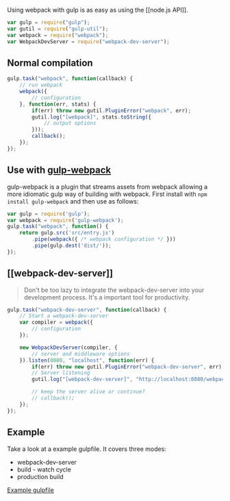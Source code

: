 Using webpack with gulp is as easy as using the [[node.js API]].

``` javascript
var gulp = require("gulp");
var gutil = require("gulp-util");
var webpack = require("webpack");
var WebpackDevServer = require("webpack-dev-server");
```

## Normal compilation

``` javascript
gulp.task("webpack", function(callback) {
	// run webpack
	webpack({
		// configuration
	}, function(err, stats) {
		if(err) throw new gutil.PluginError("webpack", err);
		gutil.log("[webpack]", stats.toString({
			// output options
		}));
		callback();
	});
});
```

## Use with [gulp-webpack](https://github.com/shama/gulp-webpack)

gulp-webpack is a plugin that streams assets from webpack allowing a more idiomatic gulp way of building with webpack. First install with `npm install gulp-webpack` and then use as follows:

``` javascript
var gulp = require('gulp');
var webpack = require('gulp-webpack');
gulp.task("webpack", function() {
	return gulp.src('src/entry.js')
		.pipe(webpack({ /* webpack configuration */ }))
		.pipe(gulp.dest('dist/'));
});
```

## [[webpack-dev-server]]

> Don't be too lazy to integrate the webpack-dev-server into your development process. It's a important tool for productivity.

``` javascript
gulp.task("webpack-dev-server", function(callback) {
	// Start a webpack-dev-server
	var compiler = webpack({
		// configuration
	});

	new WebpackDevServer(compiler, {
		// server and middleware options
	}).listen(8080, "localhost", function(err) {
		if(err) throw new gutil.PluginError("webpack-dev-server", err);
		// Server listening
		gutil.log("[webpack-dev-server]", "http://localhost:8080/webpack-dev-server/index.html");

		// keep the server alive or continue?
		// callback();
	});
});
```

## Example

Take a look at a example gulpfile. It covers three modes:

* webpack-dev-server
* build - watch cycle
* production build

[Example gulpfile](https://github.com/webpack/webpack-with-common-libs/blob/master/gulpfile.js)